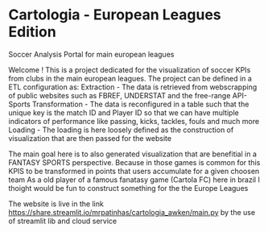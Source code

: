 # Cartologia - European Leagues Edition
Soccer Analysis Portal for main european leagues

Welcome ! This is a project dedicated for the visualization of soccer KPIs from clubs in the main european leagues. The project can be defined in a ETL configuration as:
Extraction - The data is retrieved from webscrapping of public websites such as FBREF, UNDERSTAT and the free-range API-Sports
Transformation - The data is reconfigured in a table such that the unique key is the match ID and Player ID so that we can have multiple indicators of performance like passing, kicks, tackles, fouls and much more
Loading - The loading is here loosely defined as the construction of visualization that are then passed for the website

The main goal here is to also generated visualization that are benefitial in a FANTASY SPORTS perspective. Because in those games is common for this KPIS to be transformed in points that users accumulate for a given choosen team
As a old player of a famous fanatasy game (Cartola FC) here in brazil I thoight would be fun to construct something for the the Europe Leagues

The website is live in the link https://share.streamlit.io/mrpatinhas/cartologia_awken/main.py by the use of streamlit lib and cloud service
